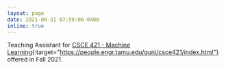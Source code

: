 ```yaml
---
layout: page
date: 2021-08-31 07:59:00-0400
inline: true
---
```


Teaching Assistant for [CSCE 421 - Machine Learning](https://people.engr.tamu.edu/guni/csce421/index.html){:target="https://people.engr.tamu.edu/guni/csce421/index.html"} offered in Fall 2021.